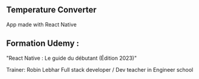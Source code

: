 ## Temperature Converter 
App made with React Native

## Formation Udemy :
"React Native : Le guide du débutant (Édition 2023)"

Trainer:
Robin Lebhar
Full stack developer / Dev teacher in Engineer school
